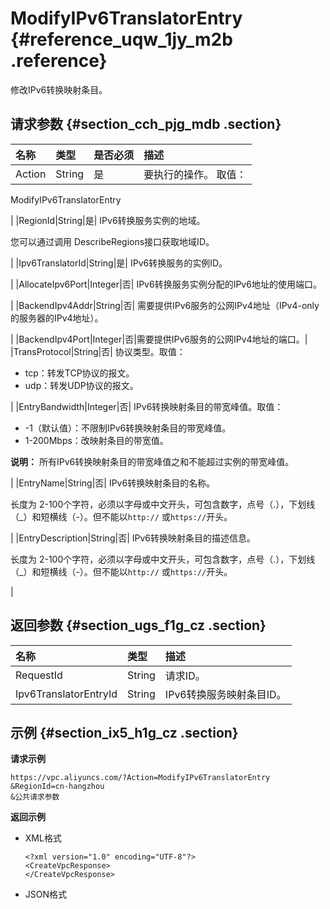 # ModifyIPv6TranslatorEntry {#reference_uqw_1jy_m2b .reference}

修改IPv6转换映射条目。

## 请求参数 {#section_cch_pjg_mdb .section}

|名称|类型|是否必须|描述|
|:-|:-|:---|:-|
|Action|String|是| 要执行的操作。 取值：

 ModifyIPv6TranslatorEntry

 |
|RegionId|String|是| IPv6转换服务实例的地域。

 您可以通过调用 DescribeRegions接口获取地域ID。

 |
|Ipv6TranslatorId|String|是| IPv6转换服务的实例ID。

 |
|AllocateIpv6Port|Integer|否| IPv6转换服务实例分配的IPv6地址的使用端口。

 |
|BackendIpv4Addr|String|否| 需要提供IPv6服务的公网IPv4地址（IPv4-only的服务器的IPv4地址）。

 |
|BackendIpv4Port|Integer|否|需要提供IPv6服务的公网IPv4地址的端口。|
|TransProtocol|String|否| 协议类型。取值：

 -   tcp：转发TCP协议的报文。
-   udp：转发UDP协议的报文。

 |
|EntryBandwidth|Integer|否| IPv6转换映射条目的带宽峰值。取值：

-   -1（默认值）：不限制IPv6转换映射条目的带宽峰值。
-   1-200Mbps：改映射条目的带宽值。

**说明：** 所有IPv6转换映射条目的带宽峰值之和不能超过实例的带宽峰值。


 |
|EntryName|String|否| IPv6转换映射条目的名称。

 长度为 2-100个字符，必须以字母或中文开头，可包含数字，点号（.），下划线（\_）和短横线（-）。但不能以`http://` 或`https://`开头。

 |
|EntryDescription|String|否| IPv6转换映射条目的描述信息。

 长度为 2-100个字符，必须以字母或中文开头，可包含数字，点号（.），下划线（\_）和短横线（-）。但不能以`http://` 或`https://`开头。

 |

## 返回参数 {#section_ugs_f1g_cz .section}

|名称|类型|描述|
|:-|:-|:-|
|RequestId|String|请求ID。|
|Ipv6TranslatorEntryId|String|IPv6转换服务映射条目ID。|

## 示例 {#section_ix5_h1g_cz .section}

**请求示例**

``` {#createVPCpub}
https://vpc.aliyuncs.com/?Action=ModifyIPv6TranslatorEntry 
&RegionId=cn-hangzhou
&公共请求参数
```

**返回示例**

-   XML格式

    ```
    <?xml version="1.0" encoding="UTF-8"?>
    <CreateVpcResponse>
    </CreateVpcResponse>
    ```

-   JSON格式

    ```
    
    
    ```


